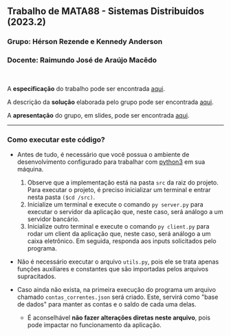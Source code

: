 ## Trabalho de MATA88 - Sistemas Distribuídos (2023.2)

### Grupo: Hérson Rezende e Kennedy Anderson
### Docente: Raimundo José de Araújo Macêdo
</br>

A **especificação** do trabalho pode ser encontrada [aqui](assets/especificacao.pdf).

A descrição da **solução** elaborada pelo grupo pode ser encontrada [aqui](assets/solucao.pdf).

A **apresentação** do grupo, em slides, pode ser encontrada [aqui](assets/apresentacao.pdf).

---

### Como executar este código?
- Antes de tudo, é necessário que você possua o ambiente de desenvolvimento configurado para trabalhar com [python3](https://www.python.org/downloads/) em sua máquina.
  1. Observe que a implementação está na pasta `src` da raiz do projeto. Para executar o projeto, é preciso inicializar um terminal e entrar nesta pasta `($cd /src)`.
  2. Inicialize um terminal e execute o comando `py server.py` para executar o servidor da aplicação que, neste caso, será análogo a um servidor bancário. 
  3. Inicialize outro terminal e execute o comando `py client.py` para rodar um client da aplicação que, neste caso, será análogo a um caixa eletrônico. Em seguida, responda aos inputs solicitados pelo programa.

- Não é necessário executar o arquivo `utils.py`, pois ele se trata apenas funções auxiliares e constantes que são importadas pelos arquivos supracitados.

- Caso ainda não exista, na primeira execução do programa um arquivo chamado `contas_correntes.json` será criado. Este, servirá como "base de dados" para manter as contas e o saldo de cada uma delas.
  - É aconselhável **não fazer alterações diretas neste arquivo**, pois pode impactar no funcionamento da aplicação.